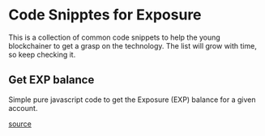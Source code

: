# Code Snipptes for Exposure

This is a collection of common code snippets to help the young blockchainer to get a grasp on the technology. The list will grow with time, so keep checking it.

## Get EXP balance

Simple pure javascript code to get the Exposure (EXP) balance for a given account.

[source][1]

[1]: https://github.com/PixelsCamp/moon/blob/master/examples/exp_balance.html
